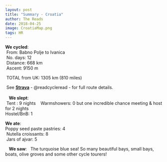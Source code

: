 ```yaml
---
layout: post
title: "Summary - Croatia"
author: The Reads
date: 2018-04-25
image: CroatiaMap.png
tags: HR
---
```


**We cycled**:  
  From: Babno Polje to Ivanica   
  No. days: 12  
  Distance: 668 km  
  Ascent: 9150 m    
  
  TOTAL from UK: 1305 km (810 miles)  
  
  See [**Strava**](https://www.strava.com/athletes/readcycleread) - @readcycleread - for full route details.  
    
  
  **We slept**:  
  Tent : 9 nights   
  Warmshowers: 0 but one incredible chance meeting & host for 2 nights  
  Hostel/BnB: 1  
    
  **We ate**:  
  Poppy seed paste pastries: 4  
  Nutella croissants: 8    
  Jars of ajvar: 5  
  
  
  **We saw**:  
  The turquoise blue sea! So many beautiful bays, small bays, boats, olive groves and some other cycle tourers!   

